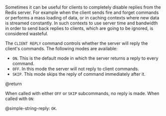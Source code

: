 Sometimes it can be useful for clients to completely disable replies from the
Redis server. For example when the client sends fire and forget commands or
performs a mass loading of data, or in caching contexts where new data is
streamed constantly. In such contexts to use server time and bandwidth in order
to send back replies to clients, which are going to be ignored, is considered
wasteful.

The `CLIENT REPLY` command controls whether the server will reply the client's
commands. The following modes are available:

- `ON`. This is the default mode in which the server returns a reply to every
  command.
- `OFF`. In this mode the server will not reply to client commands.
- `SKIP`. This mode skips the reply of command immediately after it.

@return

When called with either `OFF` or `SKIP` subcommands, no reply is made. When
called with `ON`:

@simple-string-reply: `OK`.
